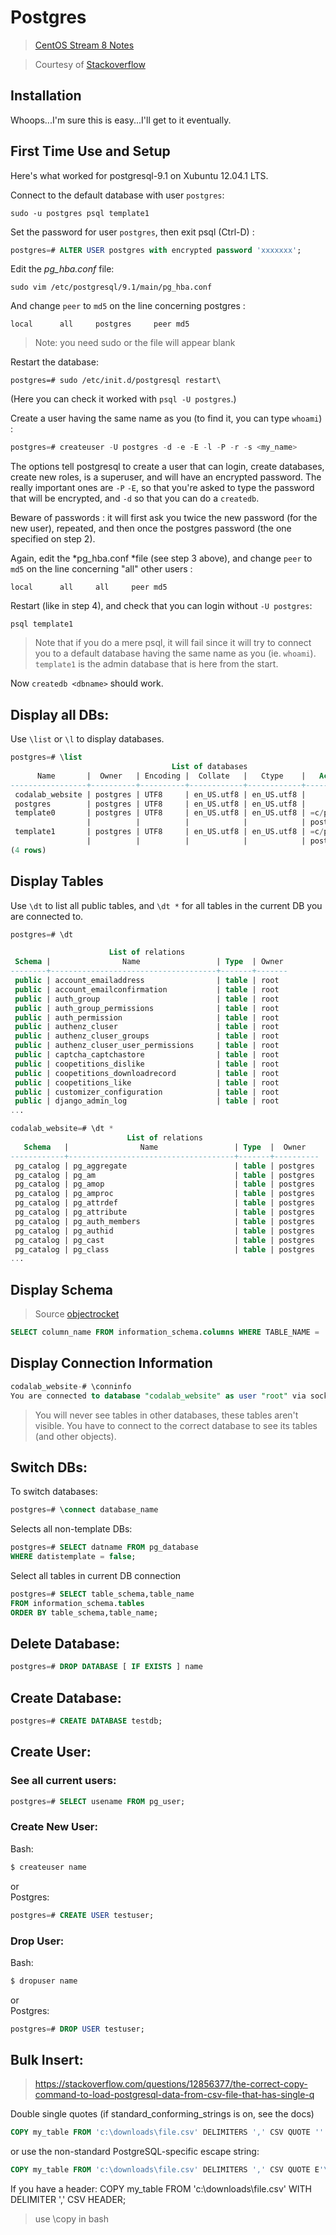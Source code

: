 # Postgres

> [CentOS Stream 8 Notes](https://citizix.com/how-to-install-and-configure-postgres-13-on-centos-8/)


> Courtesy of [Stackoverflow](https://stackoverflow.com/questions/1471571/how-to-configure-postgresql-for-the-first-time 
)

## Installation

Whoops...I'm sure this is easy...I'll get to it eventually.

## First Time Use and Setup 

Here's what worked for postgresql-9.1 on Xubuntu 12.04.1 LTS.

Connect to the default database with user ```postgres```: 

```sudo -u postgres psql template1```

Set the password for user ```postgres```, then exit psql (Ctrl-D) : 

```sql
postgres=# ALTER USER postgres with encrypted password 'xxxxxxx';
```

Edit the *pg_hba.conf* file: 

```sudo vim /etc/postgresql/9.1/main/pg_hba.conf ```

And change ```peer``` to ```md5``` on the line concerning postgres : 
```
local      all     postgres     peer md5 
```
> Note: you need sudo or the file will appear blank 

Restart the database: 

```postgres=# sudo /etc/init.d/postgresql restart\``` 

(Here you can check it worked with ```psql -U postgres```.) 

Create a user having the same name as you (to find it, you can type ```whoami```) : 

```sql
postgres=# createuser -U postgres -d -e -E -l -P -r -s <my_name> 
```

The options tell postgresql to create a user that can login, create databases, create new roles, is a superuser, and will have an encrypted password. The really important ones are ```-P``` ```-E```, so that you're asked to type the password that will be encrypted, and ```-d``` so that you can do a ```createdb```. 

Beware of passwords : it will first ask you twice the new password (for the new user), repeated, and then once the postgres password (the one specified on step 2). 

Again, edit the *pg_hba.conf *file (see step 3 above), and change ```peer``` to ```md5``` on the line concerning "all" other users : 

```
local      all     all     peer md5 
```
Restart (like in step 4), and check that you can login without ```-U postgres```: 

```
psql template1 
```

> Note that if you do a mere psql, it will fail since it will try to connect you to a default database having the same name as you (ie. ```whoami```). ```template1``` is the admin database that is here from the start. 

Now ```createdb <dbname>``` should work. 


## Display all DBs: 

Use ```\list``` or ```\l``` to display databases.

```sql
postgres=# \list
                                    List of databases
      Name       |  Owner   | Encoding |  Collate   |   Ctype    |   Access privileges   
-----------------+----------+----------+------------+------------+-----------------------
 codalab_website | postgres | UTF8     | en_US.utf8 | en_US.utf8 | 
 postgres        | postgres | UTF8     | en_US.utf8 | en_US.utf8 | 
 template0       | postgres | UTF8     | en_US.utf8 | en_US.utf8 | =c/postgres          +
                 |          |          |            |            | postgres=CTc/postgres
 template1       | postgres | UTF8     | en_US.utf8 | en_US.utf8 | =c/postgres          +
                 |          |          |            |            | postgres=CTc/postgres
(4 rows)

```
## Display Tables

Use ```\dt``` to list all public tables, and ```\dt *``` for all tables in the current DB you are connected to.  
```sql
postgres=# \dt

                      List of relations
 Schema |                Name                 | Type  | Owner 
--------+-------------------------------------+-------+-------
 public | account_emailaddress                | table | root
 public | account_emailconfirmation           | table | root
 public | auth_group                          | table | root
 public | auth_group_permissions              | table | root
 public | auth_permission                     | table | root
 public | authenz_cluser                      | table | root
 public | authenz_cluser_groups               | table | root
 public | authenz_cluser_user_permissions     | table | root
 public | captcha_captchastore                | table | root
 public | coopetitions_dislike                | table | root
 public | coopetitions_downloadrecord         | table | root
 public | coopetitions_like                   | table | root
 public | customizer_configuration            | table | root
 public | django_admin_log                    | table | root
...

codalab_website=# \dt *
                          List of relations
   Schema   |                Name                 | Type  |  Owner   
------------+-------------------------------------+-------+----------
 pg_catalog | pg_aggregate                        | table | postgres
 pg_catalog | pg_am                               | table | postgres
 pg_catalog | pg_amop                             | table | postgres
 pg_catalog | pg_amproc                           | table | postgres
 pg_catalog | pg_attrdef                          | table | postgres
 pg_catalog | pg_attribute                        | table | postgres
 pg_catalog | pg_auth_members                     | table | postgres
 pg_catalog | pg_authid                           | table | postgres
 pg_catalog | pg_cast                             | table | postgres
 pg_catalog | pg_class                            | table | postgres
...
```

## Display Schema

>Source [objectrocket](https://kb.objectrocket.com/postgresql/connect-to-postgresql-and-show-the-table-schema-967)

```sql
SELECT column_name FROM information_schema.columns WHERE TABLE_NAME = 'some_table';
```

## Display Connection Information

```sql
codalab_website-# \conninfo
You are connected to database "codalab_website" as user "root" via socket in "/var/run/postgresql" at port "5432".

```

> You will never see tables in other databases, these tables aren't visible. You have to connect to the correct database to see its tables (and other objects). 

 
## Switch DBs: 

To switch databases: 
```sql
postgres=# \connect database_name 
```

Selects all non-template DBs: 
```sql
postgres=# SELECT datname FROM pg_database 
WHERE datistemplate = false; 
```
 

Select all tables in current DB connection 
```sql
postgres=# SELECT table_schema,table_name 
FROM information_schema.tables 
ORDER BY table_schema,table_name; 
```

## Delete Database: 

```sql
postgres=# DROP DATABASE [ IF EXISTS ] name 
```
 

## Create Database: 

```sql
postgres=# CREATE DATABASE testdb; 
```

## Create User: 

### See all current users: 
```sql
postgres=# SELECT usename FROM pg_user; 
```

### Create New User:

Bash:
```bash
$ createuser name  
```
or  
Postgres:
```sql
postgres=# CREATE USER testuser; 
```

### Drop User:
Bash:
```bash
$ dropuser name 
```
or  
Postgres:
```sql
postgres=# DROP USER testuser; 
```
 
## Bulk Insert:
> https://stackoverflow.com/questions/12856377/the-correct-copy-command-to-load-postgresql-data-from-csv-file-that-has-single-q


Double single quotes (if standard_conforming_strings is on, see the docs)
```sql
COPY my_table FROM 'c:\downloads\file.csv' DELIMITERS ',' CSV QUOTE '''';
```

or use the non-standard PostgreSQL-specific escape string:
```sql
COPY my_table FROM 'c:\downloads\file.csv' DELIMITERS ',' CSV QUOTE E'\'';
```

If you have a header:
COPY my_table FROM 'c:\downloads\file.csv' WITH DELIMITER ',' CSV HEADER;

> use \copy in bash
